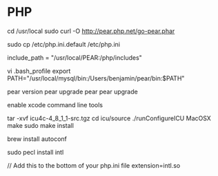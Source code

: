 # PHP

cd /usr/local
sudo curl -O  http://pear.php.net/go-pear.phar


sudo cp /etc/php.ini.default /etc/php.ini

include_path = "/usr/local/PEAR:/php/includes"

vi .bash_profile
export PATH="/usr/local/mysql/bin:/Users/benjamin/pear/bin:$PATH"

pear version
pear upgrade pear
pear upgrade




enable xcode command line tools

tar -xvf icu4c-4_8_1_1-src.tgz
cd icu/source
./runConfigureICU MacOSX
make
sudo make install


brew install autoconf

sudo pecl install intl

// Add this to the bottom of your php.ini file
extension=intl.so
